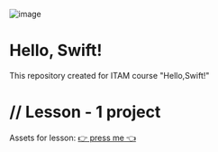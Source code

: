 ![image](https://static.vecteezy.com/system/resources/previews/005/238/011/non_2x/illustration-of-swift-programming-language-code-displayed-on-three-monitor-in-a-row-at-programmer-workspace-free-vector.jpg)
# Hello, Swift!
This repository created for ITAM course "Hello,Swift!"


# // Lesson - 1 project

Assets for lesson: [👉 press me 👈](https://github.com/raynelz/Swift-course/blob/main/I%20am%20Rich%20Image%20Assets.zip)
